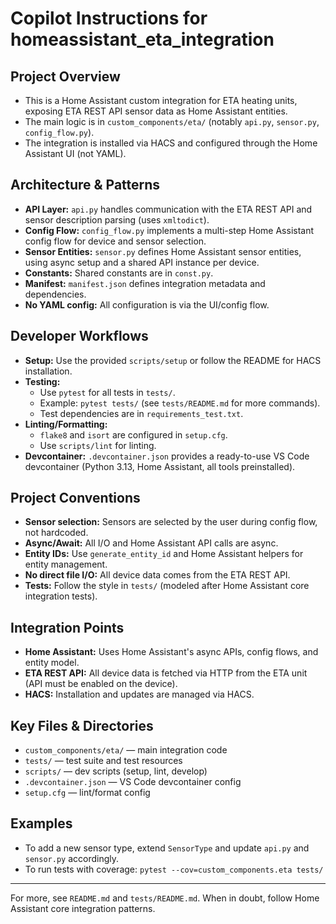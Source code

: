# Copilot Instructions for homeassistant_eta_integration

## Project Overview
- This is a Home Assistant custom integration for ETA heating units, exposing ETA REST API sensor data as Home Assistant entities.
- The main logic is in `custom_components/eta/` (notably `api.py`, `sensor.py`, `config_flow.py`).
- The integration is installed via HACS and configured through the Home Assistant UI (not YAML).

## Architecture & Patterns
- **API Layer:** `api.py` handles communication with the ETA REST API and sensor description parsing (uses `xmltodict`).
- **Config Flow:** `config_flow.py` implements a multi-step Home Assistant config flow for device and sensor selection.
- **Sensor Entities:** `sensor.py` defines Home Assistant sensor entities, using async setup and a shared API instance per device.
- **Constants:** Shared constants are in `const.py`.
- **Manifest:** `manifest.json` defines integration metadata and dependencies.
- **No YAML config:** All configuration is via the UI/config flow.

## Developer Workflows
- **Setup:** Use the provided `scripts/setup` or follow the README for HACS installation.
- **Testing:**
  - Use `pytest` for all tests in `tests/`.
  - Example: `pytest tests/` (see `tests/README.md` for more commands).
  - Test dependencies are in `requirements_test.txt`.
- **Linting/Formatting:**
  - `flake8` and `isort` are configured in `setup.cfg`.
  - Use `scripts/lint` for linting.
- **Devcontainer:** `.devcontainer.json` provides a ready-to-use VS Code devcontainer (Python 3.13, Home Assistant, all tools preinstalled).

## Project Conventions
- **Sensor selection:** Sensors are selected by the user during config flow, not hardcoded.
- **Async/Await:** All I/O and Home Assistant API calls are async.
- **Entity IDs:** Use `generate_entity_id` and Home Assistant helpers for entity management.
- **No direct file I/O:** All device data comes from the ETA REST API.
- **Tests:** Follow the style in `tests/` (modeled after Home Assistant core integration tests).

## Integration Points
- **Home Assistant:** Uses Home Assistant's async APIs, config flows, and entity model.
- **ETA REST API:** All device data is fetched via HTTP from the ETA unit (API must be enabled on the device).
- **HACS:** Installation and updates are managed via HACS.

## Key Files & Directories
- `custom_components/eta/` — main integration code
- `tests/` — test suite and test resources
- `scripts/` — dev scripts (setup, lint, develop)
- `.devcontainer.json` — VS Code devcontainer config
- `setup.cfg` — lint/format config

## Examples
- To add a new sensor type, extend `SensorType` and update `api.py` and `sensor.py` accordingly.
- To run tests with coverage: `pytest --cov=custom_components.eta tests/`

---
For more, see `README.md` and `tests/README.md`. When in doubt, follow Home Assistant core integration patterns.
